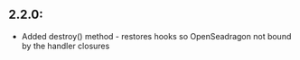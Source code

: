 ## 2.2.0:

* Added destroy() method - restores hooks so OpenSeadragon not bound by the handler closures
